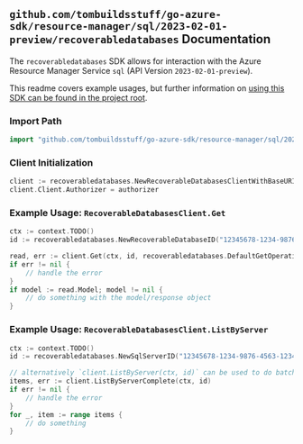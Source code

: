 
## `github.com/tombuildsstuff/go-azure-sdk/resource-manager/sql/2023-02-01-preview/recoverabledatabases` Documentation

The `recoverabledatabases` SDK allows for interaction with the Azure Resource Manager Service `sql` (API Version `2023-02-01-preview`).

This readme covers example usages, but further information on [using this SDK can be found in the project root](https://github.com/tombuildsstuff/go-azure-sdk/tree/main/docs).

### Import Path

```go
import "github.com/tombuildsstuff/go-azure-sdk/resource-manager/sql/2023-02-01-preview/recoverabledatabases"
```


### Client Initialization

```go
client := recoverabledatabases.NewRecoverableDatabasesClientWithBaseURI("https://management.azure.com")
client.Client.Authorizer = authorizer
```


### Example Usage: `RecoverableDatabasesClient.Get`

```go
ctx := context.TODO()
id := recoverabledatabases.NewRecoverableDatabaseID("12345678-1234-9876-4563-123456789012", "example-resource-group", "serverValue", "recoverableDatabaseValue")

read, err := client.Get(ctx, id, recoverabledatabases.DefaultGetOperationOptions())
if err != nil {
	// handle the error
}
if model := read.Model; model != nil {
	// do something with the model/response object
}
```


### Example Usage: `RecoverableDatabasesClient.ListByServer`

```go
ctx := context.TODO()
id := recoverabledatabases.NewSqlServerID("12345678-1234-9876-4563-123456789012", "example-resource-group", "serverValue")

// alternatively `client.ListByServer(ctx, id)` can be used to do batched pagination
items, err := client.ListByServerComplete(ctx, id)
if err != nil {
	// handle the error
}
for _, item := range items {
	// do something
}
```
